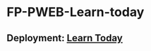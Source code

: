 # FP-PWEB-Learn-today

## Deployment: <a href="https://learntoday12345.000webhostapp.com/">Learn Today</a>
